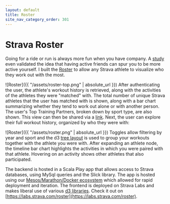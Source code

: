 ```yaml
---
layout: default 
title: Roster
site_nav_category_order: 301 
---
```

# Strava Roster
Going for a ride or run is always more fun when you have company.  A [study](https://www.nytimes.com/2017/04/19/well/move/running-may-be-socially-contagious.html) even validated the idea that having active friends can spur you to be more active yourself. I built the [Roster](https://labs.strava.com/roster) to allow any Strava athlete to visualize who they work out with the most.

![Roster]({{ "/assets/roster-top.png" | absolute_url }})
After authenticating the user, the athlete's workout history is retrieved, along with the activities of the athletes they were "matched" with. The total number of unique Strava athletes that the user has matched with is shown, along with a bar chart summarizing whether they tend to work out alone or with another person.  The user's Top Training Partners, broken down by sport type, are also shown. This view can then be shared via a [link](https://goo.gl/n8DHk3). Next, the user can explore their full workout history, organized by who they were with:

![Roster]({{ "/assets/roster.png" | absolute_url }})
Toggles allow filtering by year and sport and the d3 [tree layout](https://github.com/d3/d3-hierarchy/blob/master/README.md#tree) is used to group your workouts together with the athlete you were with. After expanding an athlete node, the timeline bar chart highlights the activities in which you were paired with that athlete. Hovering on an activity shows other athletes that also participated.  

The backend is hosted in a Scala Play app that allows access to Strava databases, using MySql queries and the Slick library. The app is hosted using our [Mesos/Marathon/Docker ecosystem](https://medium.com/strava-engineering/mesos-at-strava-5ac98d00dacf) which allowed for rapid deployment and iteration.  The frontend is deployed on Strava Labs and makes liberal use of various [d3 libraries](https://d3js.org/).  Check it out on [https://labs.strava.com/roster](https://labs.strava.com/roster). 

